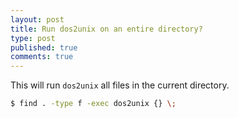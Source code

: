 ```yaml
---
layout: post
title: Run dos2unix on an entire directory?
type: post
published: true
comments: true
---
```


This will run `dos2unix` all files in the current directory.

```sh
$ find . -type f -exec dos2unix {} \;
```
